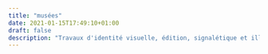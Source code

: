 ```yaml
---
title: "musées"
date: 2021-01-15T17:49:10+01:00
draft: false
description: "Travaux d'identité visuelle, édition, signalétique et illustration, réalisés pour le compte de l'agence Téra-création. 2019-2020"
---
```

